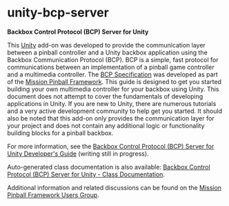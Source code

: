 # unity-bcp-server #

**Backbox Control Protocol (BCP) Server for Unity**

This [Unity](http://unity3d.com/) add-on was developed to provide the communication layer between a pinball controller and a Unity backbox application using the Backbox Communication Protocol (BCP).  BCP is a simple, fast protocol for communications between an implementation of a pinball game controller and a multimedia controller.  The [BCP Specification](http://docs.missionpinball.org/en/latest/bcp/index.html) was developed as part of the [Mission Pinball Framework](https://missionpinball.org).  This guide is designed to get you started building your own multimedia controller for your backbox using Unity.  This document does not attempt to cover the fundamentals of developing applications in Unity.  If you are new to Unity, there are numerous tutorials and a very active development community to help get you started.  It should also be noted that this add-on only provides the communication layer for your project and does not contain any additional logic or functionality building blocks for a pinball backbox.

For more information, see the [Backbox Control Protocol (BCP) Server for Unity Developer's Guide](Assets/BCP/Docs/Backbox%20Communication%20Protocol%20%28BCP%29%20Server%20for%20Unity%20-%20Developer%27s%20Guide.pdf) (writing still in progress).

Auto-generated class documentation is also available: [Backbox Control Protocol (BCP) Server for Unity - Class Documentation](https://htmlpreview.github.io/?https://raw.githubusercontent.com/missionpinball/unity-bcp-server/master/Assets/BCP/Docs/html/annotated.html).

Additional information and related discussions can be found on the [Mission Pinball Framework Users Group](https://groups.google.com/forum/#!forum/mpf-users).

